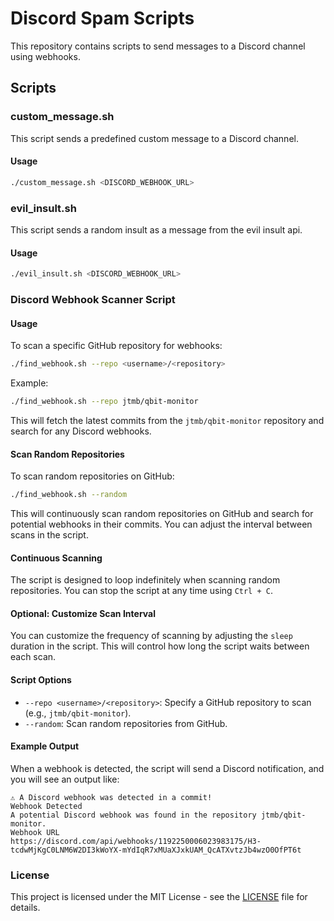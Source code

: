 # Discord Spam Scripts

This repository contains scripts to send messages to a Discord channel using webhooks.

## Scripts

### custom_message.sh

This script sends a predefined custom message to a Discord channel.

#### Usage

```sh
./custom_message.sh <DISCORD_WEBHOOK_URL>
```

### evil_insult.sh

This script sends a random insult as a message from the evil insult api.

#### Usage

```sh
./evil_insult.sh <DISCORD_WEBHOOK_URL>
```

### Discord Webhook Scanner Script

#### Usage

To scan a specific GitHub repository for webhooks:

```bash
./find_webhook.sh --repo <username>/<repository>
```

Example:

```bash
./find_webhook.sh --repo jtmb/qbit-monitor
```

This will fetch the latest commits from the `jtmb/qbit-monitor` repository and search for any Discord webhooks.

#### Scan Random Repositories

To scan random repositories on GitHub:

```bash
./find_webhook.sh --random
```

This will continuously scan random repositories on GitHub and search for potential webhooks in their commits. You can adjust the interval between scans in the script.

#### Continuous Scanning

The script is designed to loop indefinitely when scanning random repositories. You can stop the script at any time using `Ctrl + C`.

#### Optional: Customize Scan Interval

You can customize the frequency of scanning by adjusting the `sleep` duration in the script. This will control how long the script waits between each scan.

#### Script Options

- `--repo <username>/<repository>`: Specify a GitHub repository to scan (e.g., `jtmb/qbit-monitor`).
- `--random`: Scan random repositories from GitHub.

#### Example Output

When a webhook is detected, the script will send a Discord notification, and you will see an output like:

```
⚠️ A Discord webhook was detected in a commit!
Webhook Detected
A potential Discord webhook was found in the repository jtmb/qbit-monitor.
Webhook URL
https://discord.com/api/webhooks/1192250006023983175/H3-tcdwMjKgC0LNM6W2DI3kWoYX-mYdIqR7xMUaXJxkUAM_QcATXvtzJb4wzO0OfPT6t
```

### License

This project is licensed under the MIT License - see the [LICENSE](LICENSE) file for details.
